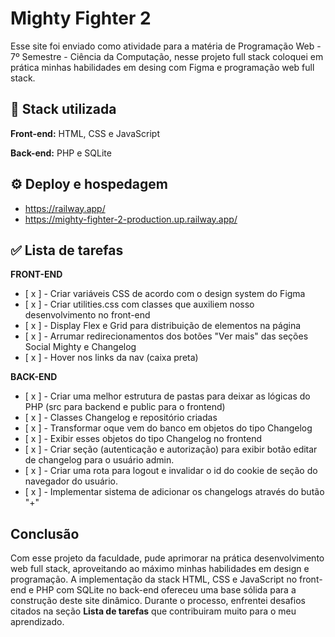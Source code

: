 
# Mighty Fighter 2

Esse site foi enviado como atividade para a matéria de Programação Web - 7º Semestre - Ciência da Computação, nesse projeto full stack coloquei em prática minhas habilidades em desing com Figma e programação web full stack.





## 🔋 Stack utilizada

**Front-end:** HTML, CSS e JavaScript

**Back-end:** PHP e SQLite



 




## ⚙️ Deploy e hospedagem
 - https://railway.app/
 - https://mighty-fighter-2-production.up.railway.app/


## ✅ Lista de tarefas

**FRONT-END**
- [ x ] - Criar variáveis CSS de acordo com o design system do Figma
- [ x ] - Criar utilities.css com classes que auxiliem nosso desenvolvimento no front-end
- [ x ] - Display Flex e Grid para distribuição de elementos na página
- [ x ] - Arrumar redirecionamentos dos botões "Ver mais" das seções Social Mighty e Changelog
- [ x ] - Hover nos links da nav (caixa preta)


**BACK-END**
- [ x ] - Criar uma melhor estrutura de pastas para deixar as lógicas do PHP (src para backend e public para o frontend)
- [ x ] - Classes Changelog e repositório criadas
- [ x ] - Transformar oque vem do banco em objetos do tipo Changelog
- [ x ] - Exibir esses objetos do tipo Changelog no frontend
- [ x ] - Criar seção (autenticação e autorização) para exibir botão editar de changelog para o usuário admin.
- [ x ] - Criar uma rota para logout e invalidar o id do cookie de seção do navegador do usuário.
- [ x ] - Implementar sistema de adicionar os changelogs através do butão "+"


## Conclusão

Com esse projeto da faculdade, pude aprimorar na prática desenvolvimento web full stack, aproveitando ao máximo minhas habilidades em design e programação. A implementação da stack HTML, CSS e JavaScript no front-end e PHP com SQLite no back-end ofereceu uma base sólida para a construção deste site dinâmico. Durante o processo, enfrentei desafios citados na seção **Lista de tarefas** que contribuiram muito para o meu aprendizado.
